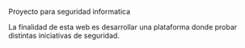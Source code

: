 Proyecto para seguridad informatica


La finalidad de esta web es desarrollar una plataforma donde probar distintas iniciativas de seguridad.
